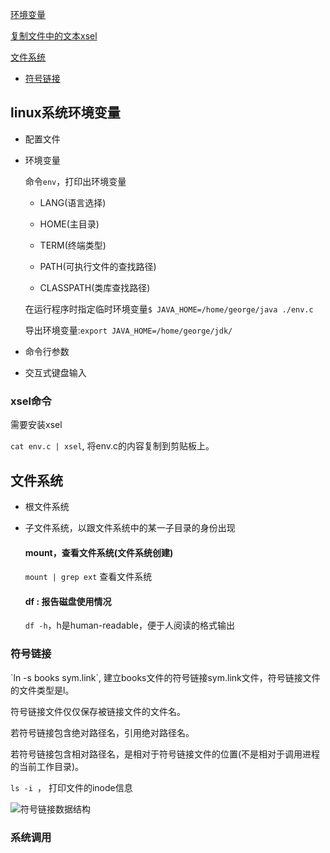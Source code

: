 <a href="#env">环境变量</a>

<a href="#xsel">复制文件中的文本xsel</a>

<a href="#fileSystem">文件系统</a>

* <a href="#symbollink">符号链接</a>

## linux系统环境变量

* 配置文件

* 环境变量

  命令`env`，打印出环境变量

  * LANG(语言选择)

  * HOME(主目录)

  * TERM(终端类型)

  * PATH(可执行文件的查找路径)

  * CLASSPATH(类库查找路径)

  在运行程序时指定临时环境变量`$ JAVA_HOME=/home/george/java ./env.c `

  导出环境变量:`export JAVA_HOME=/home/george/jdk/`

* 命令行参数

* 交互式键盘输入

<h3 id="xsel">xsel命令</h3>
需要安装xsel

`cat env.c | xsel`, 将env.c的内容复制到剪贴板上。

<h2 id="fileSystem">文件系统</h3>

* 根文件系统

* 子文件系统，以跟文件系统中的某一子目录的身份出现

  #### mount，查看文件系统(文件系统创建)

  `mount | grep ext` 查看文件系统

  #### df : 报告磁盘使用情况

  `df -h`，h是human-readable，便于人阅读的格式输出


 <h3 id="symbollink"> 符号链接</h3>
`ln -s books sym.link`, 建立books文件的符号链接sym.link文件，符号链接文件的文件类型是l。

符号链接文件仅仅保存被链接文件的文件名。

若符号链接包含绝对路径名，引用绝对路径名。

若符号链接包含相对路径名，是相对于符号链接文件的位置(不是相对于调用进程的当前工作目录)。

`ls -i `， 打印文件的inode信息

![符号链接数据结构](https://raw.githubusercontent.com/georgezhou314/imageRepo/master/linux/文件2.png)

### 系统调用
